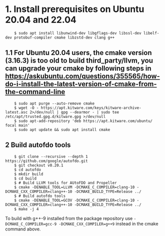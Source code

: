 
# 1. Install prerequisites on Ubuntu 20.04 and 22.04

```
    $ sudo apt install libunwind-dev libgflags-dev libssl-dev libelf-dev protobuf-compiler cmake libzstd-dev clang g++
```

## 1.1 For Ubuntu 20.04 users, the cmake version (3.16.3) is too old to build third_party/llvm, you can upgrade your cmake by following steps in https://askubuntu.com/questions/355565/how-do-i-install-the-latest-version-of-cmake-from-the-command-line

```
    $ sudo apt purge --auto-remove cmake
    $ wget -O - https://apt.kitware.com/keys/kitware-archive-latest.asc 2>/dev/null | gpg --dearmor - | sudo tee /etc/apt/trusted.gpg.d/kitware.gpg >/dev/null
    $ sudo apt-add-repository 'deb https://apt.kitware.com/ubuntu/ focal main'     
    $ sudo apt update && sudo apt install cmake
```

## 2 Build autofdo tools

```
    $ git clone --recursive --depth 1 https://github.com/google/autofdo.git
    $ git checkout v0.20.1
    $ cd autofdo
    $ mkdir build
    $ cd build 
    $ # Build LLVM tools for AUtoFDO and Propeller
    $ cmake -DENABLE_TOOL=LLVM -DCMAKE_C_COMPILER=clang-10 -DCMAKE_CXX_COMPILER=clang++-10 -DCMAKE_BUILD_TYPE=Release ../
    $ # Build autofdo tools
    $ cmake -DENABLE_TOOL=GCOV -DCMAKE_C_COMPILER=clang-10 -DCMAKE_CXX_COMPILER=clang++-10 -DCMAKE_BUILD_TYPE=Release ../
    $ make -j 4
```

To build with g++-9 installed from the package repository use `-DCMAKE_C_COMPILER=gcc-9 -DCMAKE_CXX_COMPILER=g++9` instead in the cmake command above.
